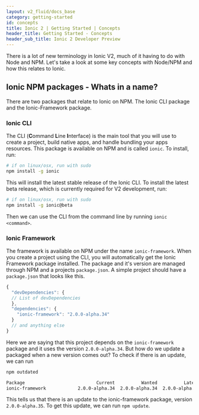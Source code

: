 ```yaml
---
layout: v2_fluid/docs_base
category: getting-started
id: concepts
title: Ionic 2 | Getting Started | Concepts
header_title: Getting Started - Concepts
header_sub_title: Ionic 2 Developer Preview
---
```



There is a lot of new terminology in Ionic V2, much of it having to do with Node and NPM. Let's take a look at some key concepts with Node/NPM and how this relates to Ionic.

## Ionic NPM packages - Whats in a name?

There are two packages that relate to Ionic on NPM. The Ionic CLI package and the Ionic-Framework package.

### Ionic CLI

The CLI (**C**ommand **L**ine **I**nterface) is the main tool that you will use to create a project, build native apps, and handle bundling your apps resources. This package is available on NPM and is called `ionic`. To install, run:

```bash
# if on linux/osx, run with sudo
npm install -g ionic
```

This will install the latest stable release of the Ionic CLI. To install the latest beta release, which is currently required for V2 development, run:

```bash
# if on linux/osx, run with sudo
npm install -g ionic@beta
```
Then we can use the CLI from the command line by running `ionic <command>`.


### Ionic Framework

The framework is available on NPM under the name `ionic-framework`. When you create a project using the CLI, you will automatically get the Ionic Framework package installed. The package and it's version are managed through NPM and a projects `package.json`. A simple project should have a `package.json` that looks like this.

```javascript
{
  "devDependencies": {
  // List of devDependencies
  },
  "dependencies": {
    "ionic-framework": "2.0.0-alpha.34"
  }
  // and anything else
}
```

Here we are saying that this project depends on the `ionic-framework` package and it uses the version `2.0.0-alpha.34`. But how do we update a packaged when a new version comes out? To check if there is an update, we can run

```bash
npm outdated

Package                           Current          Wanted          Latest  Location
ionic-framework            2.0.0-alpha.34  2.0.0-alpha.34  2.0.0-alpha.35  myApp
```

This tells us that there is an update to the ionic-framework package, version `2.0.0-alpha.35`. To get this update, we can run `npm update`.

